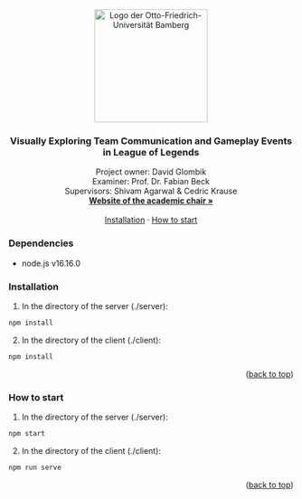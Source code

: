 <div id="top"></div>
<div align="center">
  <img src="https://upload.wikimedia.org/wikipedia/de/1/1f/Otto-Friedrich-Universität_Bamberg_logo.svg" alt="Logo der Otto-Friedrich-Universität Bamberg" width="200" height="200">
  <h3 align="center">Visually Exploring Team Communication and Gameplay Events in League of Legends</h3>
  <p align="center">
    Project owner: David Glombik
    <br />
    Examiner: Prof. Dr. Fabian Beck
    <br />
    Supervisors: Shivam Agarwal & Cedric Krause
    <br />
    <a href="https://www.uni-bamberg.de/vis/"><strong>Website of the academic chair »</strong></a>
    <br />
    <br />
    <a href="#installation">Installation</a>
    ·
    <a href="#how-to-start">How to start</a>
  </p>
</div>

### Dependencies

* node.js v16.16.0


### Installation

1. In the directory of the server (./server):
  ```sh
  npm install
  ```
2. In the directory of the client (./client):
  ```sh
  npm install
  ```
<p align="right">(<a href="#top">back to top</a>)</p>
  
  
  
### How to start

1. In the directory of the server (./server):
  ```sh
  npm start
  ```
2. In the directory of the client (./client):
  ```sh
  npm run serve
  ```
<p align="right">(<a href="#top">back to top</a>)</p>
